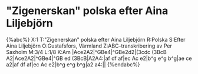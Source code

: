 # "Zigenerskan" polska efter Aina Liljebjörn

{%abc%}
X:1
T:"Zigenerskan" polska efter Aina Liljebjörn
R:Polska
S:Efter Aina Liljebjörn
O:Gustafsfors, Värmland
Z:ABC-transkribering av Per Saxholm
M:3/4
L:1/8
K:Am
|Ace2A2|^GBe4|^GBe2d2|(3cdc (3BcB A2|Ace2A2|^GBe4|^GB ed (3BcB|A2A4:|af df af|ec Ac e2|b^g e^g b^g|ae ce a2|af df af|ec Ac e2|b^g e^g b^g|a2 a4:|| 
{%endabc%}

